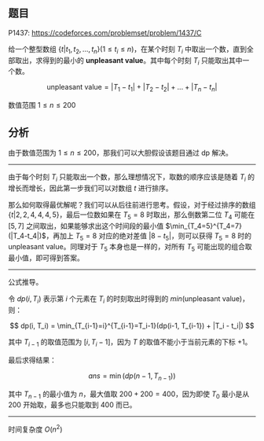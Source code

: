 ## 题目

P1437: https://codeforces.com/problemset/problem/1437/C

给一个整型数组 $\lbrace t | t_1, t_2,...,t_n \rbrace (1 \le t_i \le n)$，在某个时刻 $T_i$ 中取出一个数，直到全部取出，求得到的最小的 **unpleasant value**。其中每个时刻 $T_i$ 只能取出其中一个数。

$$
\text{unpleasant value} = |T_1 - t_1| + |T_2 - t_2| +...+ |T_n - t_n|
$$

数值范围 $1 \le n \le 200$

## 分析
由于数值范围为 $1 \le n \le 200$，那我们可以大胆假设该题目通过 dp 解决。

---

由于每个时刻 $T_i$ 只能取出一个数，那么理想情况下，取数的顺序应该是随着 $T_i$ 的增长而增长，因此第一步我们可以对数组 $t$ 进行排序。

那么如何取得最优解呢？我们可以从后往前进行思考。假设，对于经过排序的数组 $\lbrace t|2,2,4,4,4,5 \rbrace$，最后一位数如果在 $T_5=8$ 时取出，那么倒数第二位 $T_4$ 可能在 $[5,7]$ 之间取出，如果能够求出这个时间段的最小值 $\min_{T_4=5}^{T_4=7}(|T_4-t_4|)$，再加上 $T_5=8$ 对应的绝对差值 $|8 - t_5|$，则可以获得 $T_5=8$ 时的 unpleasant value。同理对于 $T_5$ 本身也是一样的，对所有 $T_5$ 可能出现的组合取最小值，即可得到答案。

---

公式推导。

令 $dp(i,T_i)$ 表示第 $i$ 个元素在 $T_i$ 的时刻取出时得到的 $min(\text{unpleasant value})$，则：

$$
dp(i, T_i) = \min_{T_{i-1}=i}^{T_{i-1}=T_i-1}(dp(i-1, T_{i-1}) + |T_i - t_i|)
$$


其中 $T_{i - 1}$ 的取值范围为 $[i, T_i-1]$，因为 $T$ 的取值不能小于当前元素的下标 +1。

最后求得结果：

$$
ans = \min(dp(n-1, T_{n-1}))
$$


其中 $T_{n-1}$ 的最小值为 $n$，最大值取 $200+200 = 400$，因为即使 $T_0$ 最小是从 200 开始取，最多也只能取到 400 而已。

---

时间复杂度 $O(n^2)$


 
